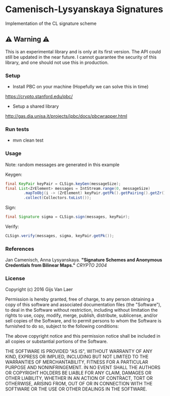 # Camenisch-Lysyanskaya Signatures #
Implementation of the CL signature scheme

## ⚠ Warning ⚠ ##
This is an experimental library and is only at its first version. The API could still be updated in the near future.
I cannot guarantee the security of this library, and one should not use this in production.

### Setup ###

* Install PBC on your machine (Hopefully we can solve this in time)

https://crypto.stanford.edu/pbc/

* Setup a shared library

http://gas.dia.unisa.it/projects/jpbc/docs/pbcwrapper.html

### Run tests ###
* mvn clean test

### Usage ###
Note: random messages are generated in this example

Keygen:
```java
final KeyPair keyPair = CLSign.keyGen(messageSize);
final List<ZrElement> messages = IntStream.range(0, messageSize)
        .mapToObj(i -> (ZrElement) keyPair.getPk().getPairing().getZr().newRandomElement().getImmutable())
        .collect(Collectors.toList());
```

Sign:
```java
final Signature sigma = CLSign.sign(messages, keyPair);
```

Verify:
```java
CLSign.verify(messages, sigma, keyPair.getPk());
```

### References ###
Jan Camenisch, Anna Lysyanskaya. **"Signature Schemes and Anonymous Credentials from Bilinear Maps."** *CRYPTO 2004*


### License ###
Copyright (c) 2016 Gijs Van Laer

Permission is hereby granted, free of charge, to any person obtaining a copy of this software and associated documentation files (the "Software"), to deal in the Software without restriction, including without limitation the rights to use, copy, modify, merge, publish, distribute, sublicense, and/or sell copies of the Software, and to permit persons to whom the Software is furnished to do so, subject to the following conditions:

The above copyright notice and this permission notice shall be included in all copies or substantial portions of the Software.

THE SOFTWARE IS PROVIDED "AS IS", WITHOUT WARRANTY OF ANY KIND, EXPRESS OR IMPLIED, INCLUDING BUT NOT LIMITED TO THE WARRANTIES OF MERCHANTABILITY, FITNESS FOR A PARTICULAR PURPOSE AND NONINFRINGEMENT. IN NO EVENT SHALL THE AUTHORS OR COPYRIGHT HOLDERS BE LIABLE FOR ANY CLAIM, DAMAGES OR OTHER LIABILITY, WHETHER IN AN ACTION OF CONTRACT, TORT OR OTHERWISE, ARISING FROM, OUT OF OR IN CONNECTION WITH THE SOFTWARE OR THE USE OR OTHER DEALINGS IN THE SOFTWARE.